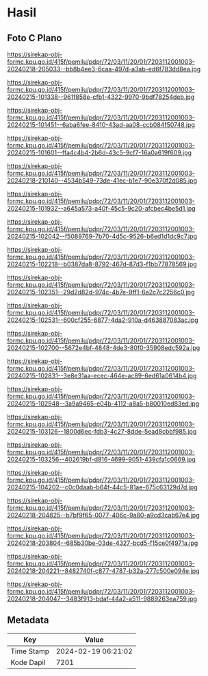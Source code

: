 # Hasil

## Foto C Plano

https://sirekap-obj-formc.kpu.go.id/415f/pemilu/pdpr/72/03/11/20/01/7203112001003-20240218-205033--bb8b4ee3-6caa-497d-a3ab-ed6f783dd8ea.jpg

https://sirekap-obj-formc.kpu.go.id/415f/pemilu/pdpr/72/03/11/20/01/7203112001003-20240215-101338--961f858e-cfb1-4322-9970-9bdf78254deb.jpg

https://sirekap-obj-formc.kpu.go.id/415f/pemilu/pdpr/72/03/11/20/01/7203112001003-20240215-101451--6aba6fee-8410-43ad-aa08-ccb084f50748.jpg

https://sirekap-obj-formc.kpu.go.id/415f/pemilu/pdpr/72/03/11/20/01/7203112001003-20240215-101601--ffa4c4b4-2b6d-43c5-9cf7-16a0a619f609.jpg

https://sirekap-obj-formc.kpu.go.id/415f/pemilu/pdpr/72/03/11/20/01/7203112001003-20240218-210140--4534b549-73de-41ec-b1e7-90e370f2d085.jpg

https://sirekap-obj-formc.kpu.go.id/415f/pemilu/pdpr/72/03/11/20/01/7203112001003-20240215-101932--a645a573-a40f-45c5-9c20-afcbec4be5d1.jpg

https://sirekap-obj-formc.kpu.go.id/415f/pemilu/pdpr/72/03/11/20/01/7203112001003-20240215-102042--f5089769-7b70-4d5c-9526-b6ed1d1dc9c7.jpg

https://sirekap-obj-formc.kpu.go.id/415f/pemilu/pdpr/72/03/11/20/01/7203112001003-20240215-102218--b0387da8-8792-467d-87d3-f1bb77878569.jpg

https://sirekap-obj-formc.kpu.go.id/415f/pemilu/pdpr/72/03/11/20/01/7203112001003-20240215-102351--29d2d82d-974c-4b7e-9ff1-6a2c7c2256c0.jpg

https://sirekap-obj-formc.kpu.go.id/415f/pemilu/pdpr/72/03/11/20/01/7203112001003-20240215-102531--600cf255-6877-4da2-910a-d463887083ac.jpg

https://sirekap-obj-formc.kpu.go.id/415f/pemilu/pdpr/72/03/11/20/01/7203112001003-20240215-102700--5672e4bf-4848-4de3-80f0-35908edc592a.jpg

https://sirekap-obj-formc.kpu.go.id/415f/pemilu/pdpr/72/03/11/20/01/7203112001003-20240215-102831--3e8e31aa-ecec-464e-ac89-6ed61a0614b4.jpg

https://sirekap-obj-formc.kpu.go.id/415f/pemilu/pdpr/72/03/11/20/01/7203112001003-20240215-102948--3a9a9465-e04b-4112-a8a5-b80010ed83ed.jpg

https://sirekap-obj-formc.kpu.go.id/415f/pemilu/pdpr/72/03/11/20/01/7203112001003-20240215-103126--1800d6ec-fdb3-4c27-8dde-5ead8cbbf985.jpg

https://sirekap-obj-formc.kpu.go.id/415f/pemilu/pdpr/72/03/11/20/01/7203112001003-20240215-103256--402619bf-d816-4699-9051-439cfa1c0669.jpg

https://sirekap-obj-formc.kpu.go.id/415f/pemilu/pdpr/72/03/11/20/01/7203112001003-20240215-104202--c0c0daab-b64f-44c5-81ae-675c63129d7d.jpg

https://sirekap-obj-formc.kpu.go.id/415f/pemilu/pdpr/72/03/11/20/01/7203112001003-20240218-204825--b7bf9f65-0077-406c-9a80-a9cd3cab67e4.jpg

https://sirekap-obj-formc.kpu.go.id/415f/pemilu/pdpr/72/03/11/20/01/7203112001003-20240218-203804--685b30be-03de-4327-bcd5-f15ce0f4971a.jpg

https://sirekap-obj-formc.kpu.go.id/415f/pemilu/pdpr/72/03/11/20/01/7203112001003-20240218-204221--8482740f-c877-4787-b32a-277c500e094e.jpg

https://sirekap-obj-formc.kpu.go.id/415f/pemilu/pdpr/72/03/11/20/01/7203112001003-20240218-204047--3483f913-bdaf-44a2-a511-9889263ea759.jpg


## Metadata

| Key        | Value               |
| ---------- | ------------------- |
| Time Stamp | 2024-02-19 06:21:02 |
| Kode Dapil | 7201                |



